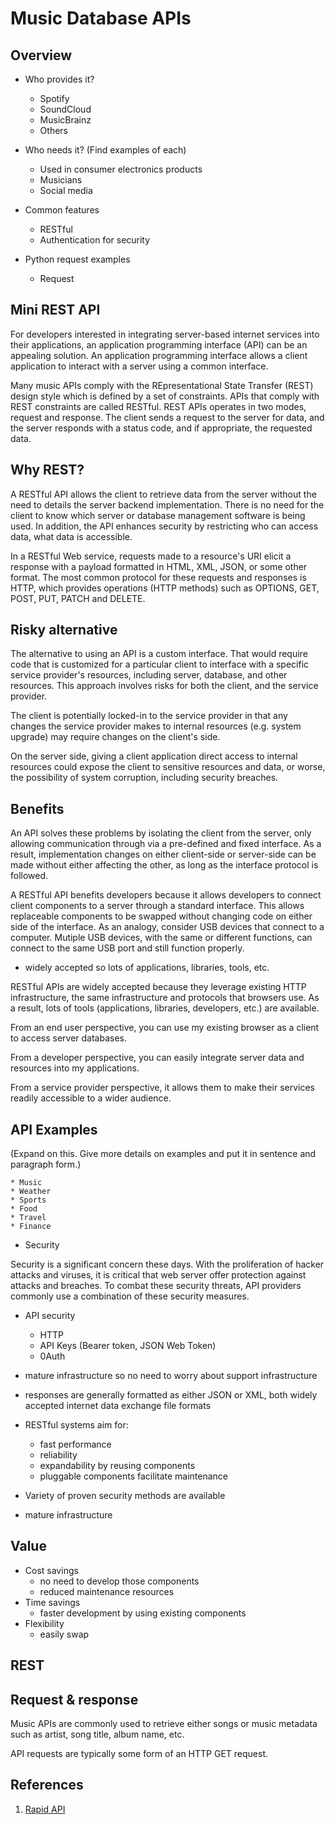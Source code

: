 # Music Database APIs

## Overview

* Who provides it?
	- Spotify
	- SoundCloud
	- MusicBrainz
	- Others

* Who needs it? (Find examples of each)
	- Used in consumer electronics products
	- Musicians
	- Social media

* Common features
	- RESTful
	- Authentication for security

* Python request examples
	- Request

## Mini REST API

For developers interested in integrating server-based internet services into their applications, an application programming interface (API) can be an appealing solution. An application programming interface allows a client application to interact with a server using a common interface.

Many music APIs comply with the REpresentational State Transfer (REST) design style which is defined by a set of constraints. APIs that comply with REST constraints are called RESTful. REST APIs operates in two modes, request and response. The client sends a request to the server for data, and the server responds with a status code, and if appropriate, the requested data.

## Why REST?

A RESTful API allows the client to retrieve data from the server without the need to details the server backend implementation. There is no need for the client to know which server or database management software is being used. In addition, the API enhances security by restricting who can access data, what data is accessible.

In a RESTful Web service, requests made to a resource's URI elicit a response with a payload formatted in HTML, XML, JSON, or some other format. The most common protocol for these requests and responses is HTTP, which provides operations (HTTP methods) such as OPTIONS, GET, POST, PUT, PATCH and DELETE.

## Risky alternative

The alternative to using an API is a custom interface. That would require code that is customized for a particular client to interface with  a specific service provider's resources, including server, database, and other resources. This approach  involves risks for both the client, and the service provider.

The client is potentially locked-in to the service provider in that any changes the service provider makes to internal resources (e.g. system upgrade) may require changes on the client's side. 

On the server side, giving a client application direct access to internal resources could expose the client to sensitive resources and data, or worse, the possibility of system corruption, including security breaches.

## Benefits

An API solves these problems by isolating the client from the server, only allowing communication through via a pre-defined and fixed interface. As a result, implementation changes on either client-side or server-side can be made without either affecting the other, as long as the interface protocol is followed.

A RESTful API benefits developers because it allows developers to connect client components to a server through a standard interface. This allows replaceable components to be swapped without changing code on either side of the interface. As an analogy, consider USB devices that connect to a computer. Mutiple USB devices, with the same or different functions, can connect to the same USB port and still function properly.
* widely accepted so lots of applications, libraries, tools, etc.

RESTful APIs are widely accepted because they leverage existing HTTP infrastructure, the same infrastructure and protocols that browsers use. As a result, lots of tools (applications, libraries, developers, etc.) are available. 

From an end user perspective, you can use my existing browser as a client to access server databases. 

From a developer perspective, you can easily integrate server data and resources into my applications.

From a service provider perspective, it allows them to make their services readily accessible to a wider audience. 

## API Examples

(Expand on this. Give more details on examples and put it in sentence and paragraph form.)

	* Music 
	* Weather  
	* Sports
	* Food
	* Travel
	* Finance

* Security

Security is a significant concern these days. With the proliferation of hacker attacks and viruses, it is critical that web server offer protection against attacks and breaches. To combat these security threats, API providers commonly use a combination of these security measures.

* API security
	* HTTP
	* API Keys (Bearer token, JSON Web Token)
	* 0Auth



* mature infrastructure so no need to worry about support infrastructure
* responses are generally formatted as either JSON or XML, both widely accepted internet data exchange file formats
* RESTful systems aim for:
	- fast performance
	- reliability
	- expandability by reusing components
	- pluggable components facilitate maintenance
* Variety of proven security methods are available
* mature infrastructure

## Value

* Cost savings 
	- no need to develop those components
	- reduced maintenance resources
* Time savings
	- faster development by using existing components
* Flexibility
	- easily swap 

## REST



## Request & response

Music APIs are commonly used to retrieve either songs or music metadata such as artist, song title, album name, etc.

API requests are typically some form of an HTTP GET request. 

## References
1. [Rapid API](https://rapidapi.com/hub)
